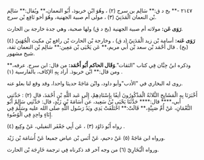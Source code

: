 ٢١٤٧ -** بخ د ق:** سَالِم بن سرج (٢) ، وهُوَ ابْن خربوذ، أَبُو النعمان،** ويُقال:** سَالِم بْن النعمان الْمَدَنِيّ (٣) ، مولى أم صبية الجهنية، وهُوَ أخو نَافِع بْن سرج.

**رَوَى عَن:** مولاته أم صبية الجهنية (بخ د ق) ولها صحبة، وهي جدة خارجة بن الحارث.

**رَوَى عَنه:** أسامة بْن زيد الْمَدَنِيّ (د ق) ، وخارجة بْن الحارث بْن رافع بْن مكيث الْجُهَنِيّ (٤) (بخ) . قال أَحْمَد بْن سعد بْن أَبي مريم،** عَن يَحْيَى بْن مَعِين:** سَالِم بْن النعمان ثقة، شيخ مشهور.

وذكره ابنُ حِبَّان فِي كتاب "الثقات".**وَقَال الحاكم أَبُو أَحْمَد:** من قال: ابن سرج. عرفه،** ومن قال:** ابْن خربوذ. أراد بِهِ الإكاف، بالفارسية (١) .

روى له البخاري في "الأدب"وأبو داود، وابْن مَاجَهْ حديثا واحدا، وقد وقع لنا بعلو عنه.

أَخْبَرَنَا بِهِ الْمَشَايِخِ الثَّلاثَةُ الْمَذْكُورُونَ أنِفًا بِإِسْنَادِهِمْ، إِلَى عَبد اللَّهِ بْنِ أَحْمَدَ، قال (٢) : حَدَّثني أبي،**** قال:**** حَدَّثَنَا يَحْيَى بْنُ سَعِيد، عن أُسَامَةَ بْنِ زَيْدٍ، قال: حَدَّثَنِي سَالِمٌ أَبُو النُّعْمَانِ، عَنْ أُمِّ صَبِيَّةٍ،** قَالَتْ:** اخْتَلَفَتْ يَدِي ويَدُ رَسُول اللَّهِ صلى الله عليه وسَلَّمَ فِي إِنَاءٍ واحِدٍ فِي الْوُضُوءِ.

رواه أَبُو دَاوُد (٣) ، عَن أَبِي جَعْفَر النفيلي، عَنْ وكِيع (٤) .

ورواه ابن مَاجَهْ (٥) عَنْ دحيم، عَنْ أَنَس بْن عياض جميعا عَنْ أُسَامَة بْن زَيْد.

ورواه الْبُخَارِيّ (٦) من وجه آخر قد ذكرناه فِي ترجمة خَارِجَة بْن الحارث.